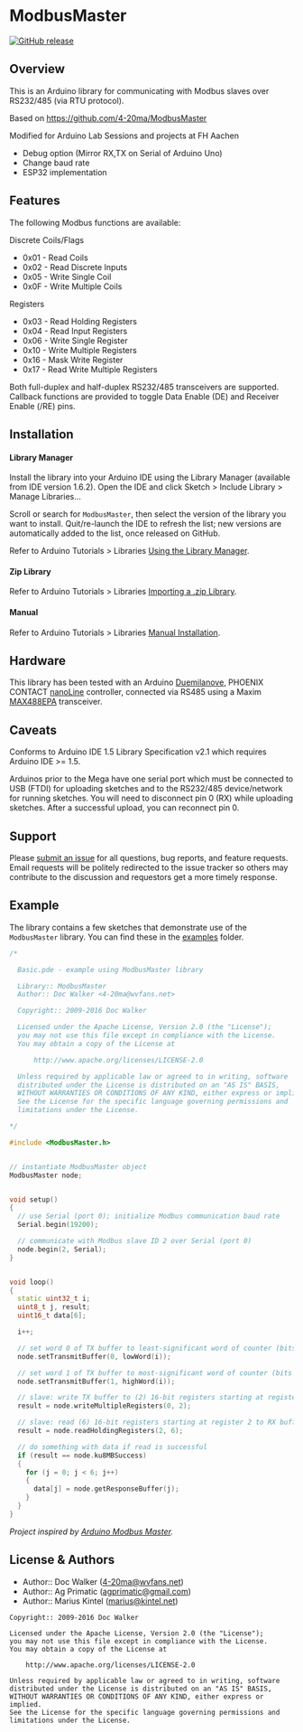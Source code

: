 # ModbusMaster
[![GitHub release](https://img.shields.io/github/release/4-20ma/ModbusMaster.svg?maxAge=3600)][GitHub release]


[GitHub release]:   https://github.com/vChavezB/ModbusMaster_FH


## Overview
This is an Arduino library for communicating with Modbus slaves over RS232/485 (via RTU protocol).


Based on https://github.com/4-20ma/ModbusMaster


Modified for Arduino Lab Sessions and projects at FH Aachen


  - Debug option (Mirror RX,TX on Serial of Arduino Uno)
  - Change baud rate
  - ESP32 implementation


## Features
The following Modbus functions are available:

Discrete Coils/Flags

  - 0x01 - Read Coils
  - 0x02 - Read Discrete Inputs
  - 0x05 - Write Single Coil
  - 0x0F - Write Multiple Coils

Registers

  - 0x03 - Read Holding Registers
  - 0x04 - Read Input Registers
  - 0x06 - Write Single Register
  - 0x10 - Write Multiple Registers
  - 0x16 - Mask Write Register
  - 0x17 - Read Write Multiple Registers

Both full-duplex and half-duplex RS232/485 transceivers are supported. Callback functions are provided to toggle Data Enable (DE) and Receiver Enable (/RE) pins.


## Installation

#### Library Manager
Install the library into your Arduino IDE using the Library Manager (available from IDE version 1.6.2). Open the IDE and click Sketch > Include Library > Manage Libraries&hellip;

Scroll or search for `ModbusMaster`, then select the version of the library you want to install. Quit/re-launch the IDE to refresh the list; new versions are automatically added to the list, once released on GitHub.

Refer to Arduino Tutorials > Libraries [Using the Library Manager](https://www.arduino.cc/en/Guide/Libraries#toc3).

#### Zip Library
Refer to Arduino Tutorials > Libraries [Importing a .zip Library](https://www.arduino.cc/en/Guide/Libraries#toc4).

#### Manual
Refer to Arduino Tutorials > Libraries [Manual Installation](https://www.arduino.cc/en/Guide/Libraries#toc5).


## Hardware
This library has been tested with an Arduino [Duemilanove](http://www.arduino.cc/en/Main/ArduinoBoardDuemilanove), PHOENIX CONTACT [nanoLine](https://www.phoenixcontact.com/online/portal/us?1dmy&urile=wcm%3apath%3a/usen/web/main/products/subcategory_pages/standard_logic_modules_p-21-03-03/3329dd38-7c6a-46e1-8260-b9208235d6fe/3329dd38-7c6a-46e1-8260-b9208235d6fe) controller, connected via RS485 using a Maxim [MAX488EPA](http://www.maxim-ic.com/quick_view2.cfm/qv_pk/1111) transceiver.


## Caveats
Conforms to Arduino IDE 1.5 Library Specification v2.1 which requires Arduino IDE >= 1.5.

Arduinos prior to the Mega have one serial port which must be connected to USB (FTDI) for uploading sketches and to the RS232/485 device/network for running sketches. You will need to disconnect pin 0 (RX) while uploading sketches. After a successful upload, you can reconnect pin 0.


## Support
Please [submit an issue](https://github.com/4-20ma/ModbusMaster/issues) for all questions, bug reports, and feature requests. Email requests will be politely redirected to the issue tracker so others may contribute to the discussion and requestors get a more timely response.


## Example
The library contains a few sketches that demonstrate use of the `ModbusMaster` library. You can find these in the [examples](https://github.com/4-20ma/ModbusMaster/tree/master/examples) folder.

``` cpp
/*

  Basic.pde - example using ModbusMaster library

  Library:: ModbusMaster
  Author:: Doc Walker <4-20ma@wvfans.net>

  Copyright:: 2009-2016 Doc Walker

  Licensed under the Apache License, Version 2.0 (the "License");
  you may not use this file except in compliance with the License.
  You may obtain a copy of the License at

      http://www.apache.org/licenses/LICENSE-2.0

  Unless required by applicable law or agreed to in writing, software
  distributed under the License is distributed on an "AS IS" BASIS,
  WITHOUT WARRANTIES OR CONDITIONS OF ANY KIND, either express or implied.
  See the License for the specific language governing permissions and
  limitations under the License.

*/

#include <ModbusMaster.h>


// instantiate ModbusMaster object
ModbusMaster node;


void setup()
{
  // use Serial (port 0); initialize Modbus communication baud rate
  Serial.begin(19200);

  // communicate with Modbus slave ID 2 over Serial (port 0)
  node.begin(2, Serial);
}


void loop()
{
  static uint32_t i;
  uint8_t j, result;
  uint16_t data[6];

  i++;

  // set word 0 of TX buffer to least-significant word of counter (bits 15..0)
  node.setTransmitBuffer(0, lowWord(i));

  // set word 1 of TX buffer to most-significant word of counter (bits 31..16)
  node.setTransmitBuffer(1, highWord(i));

  // slave: write TX buffer to (2) 16-bit registers starting at register 0
  result = node.writeMultipleRegisters(0, 2);

  // slave: read (6) 16-bit registers starting at register 2 to RX buffer
  result = node.readHoldingRegisters(2, 6);

  // do something with data if read is successful
  if (result == node.ku8MBSuccess)
  {
    for (j = 0; j < 6; j++)
    {
      data[j] = node.getResponseBuffer(j);
    }
  }
}
```

_Project inspired by [Arduino Modbus Master](http://sites.google.com/site/jpmzometa/arduino-mbrt/arduino-modbus-master)._


## License & Authors

- Author:: Doc Walker ([4-20ma@wvfans.net](mailto:4-20ma@wvfans.net))
- Author:: Ag Primatic ([agprimatic@gmail.com](mailto:agprimatic@gmail.com))
- Author:: Marius Kintel ([marius@kintel.net](mailto:marius@kintel.net))

```
Copyright:: 2009-2016 Doc Walker

Licensed under the Apache License, Version 2.0 (the "License");
you may not use this file except in compliance with the License.
You may obtain a copy of the License at

    http://www.apache.org/licenses/LICENSE-2.0

Unless required by applicable law or agreed to in writing, software
distributed under the License is distributed on an "AS IS" BASIS,
WITHOUT WARRANTIES OR CONDITIONS OF ANY KIND, either express or implied.
See the License for the specific language governing permissions and
limitations under the License.
```

